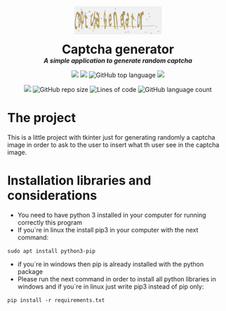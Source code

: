 <p align="center">
  <img width="200" src="https://github.com/dmtzs/captchaGenerator/blob/master/output.png">
  <h1 align="center" style="margin: 0 auto 0 auto;">Captcha generator</h1>
  <h5 align="center" style="margin: 0 auto 0 auto;">A simple application to generate random captcha</h5>
</p>

<p align="center">
    <img src="https://img.shields.io/github/last-commit/dmtzs/captchaGenerator">
    <img src="https://img.shields.io/github/issues/dmtzs/captchaGenerator?label=issues">
    <img alt="GitHub top language" src="https://img.shields.io/github/languages/top/dmtzs/captchaGenerator">
    <img src="https://img.shields.io/github/stars/dmtzs/captchaGenerator">
</p>

<p align="center">
  <img src="https://img.shields.io/github/languages/code-size/dmtzs/captchaGenerator">
  <img alt="GitHub repo size" src="https://img.shields.io/github/repo-size/dmtzs/captchaGenerator">
  <img alt="Lines of code" src="https://img.shields.io/tokei/lines/github/dmtzs/captchaGenerator?label=total%20lines%20in%20repo">
  <img alt="GitHub language count" src="https://img.shields.io/github/languages/count/dmtzs/captchaGenerator">
</p>

# The project
This is a little project with tkinter just for generating randomly a captcha image in order to ask to the user to insert what 
th user see in the captcha image.

# Installation libraries and considerations
* You need to have python 3 installed in your computer for running correctly this program
* If you´re in linux the install pip3 in your computer with the next command:
```
sudo apt install python3-pip
```
* if you´re in windows then pip is already installed with the python package
* Please run the next command in order to install all python libraries in windows and if you´re in linux just write pip3 instead of pip only:
```
pip install -r requirements.txt
```
